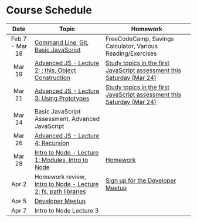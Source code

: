 # Course Schedule

|Date   | Topic  | Homework  |
|:---:|---|---|
| Feb 7 - Mar 18| [Command Line](lectures/02-command-line/README.md), [Git](lectures/03-source-control/README.md), [Basic JavaScript](lectures/04-javascript-basics/README.md)| FreeCodeCamp, Savings Calculator, Various Reading/Exercises|
|Mar 19| [Advanced JS - Lecture 2: : this, Object Construction](lectures/05-advanced-javascript/) |[Study topics in the first JavaScript assessment this Saturday (Mar 24)](assessment-js-git-topics.md)|
|Mar 21| [Advanced JS - Lecture 3: Using Prototypes](lectures/05-advanced-javascript/) |[Study topics in the first JavaScript assessment this Saturday (Mar 24)](assessment-js-git-topics.md)|
|Mar 24| Basic JavaScript Assessment, Advanced JavaScript||
|Mar 26| [Advanced JS - Lecture 4: Recursion](lectures/05-advanced-javascript/)||
|Mar 28| [Intro to Node - Lecture 1: Modules, Intro to Node](lectures/06-intro-to-node/)|[Homework](https://classroom.github.com/a/WoLDoaz)|
|Apr 2| Homework review, [Intro to Node - Lecture 2: fs, path libraries](lectures/06-intro-to-node/)|[Sign up for the Developer Meetup](https://www.meetup.com/fayettevillejs/events/248956984/)|
|Apr 5| [Developer Meetup](https://www.meetup.com/fayettevillejs/events/248956984/) ||
|Apr 7| Intro to Node Lecture 3 ||
